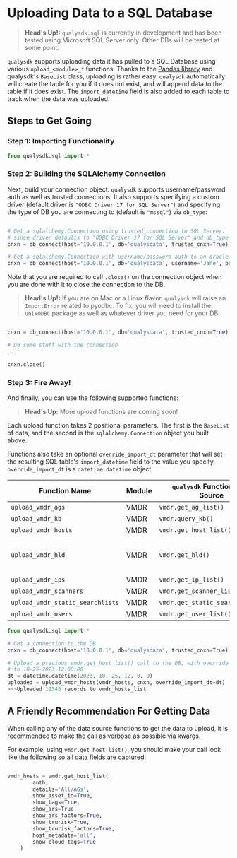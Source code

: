 # Uploading Data to a SQL Database

>**Head's Up!:** ```qualysdk.sql``` is currently in development and has been tested using Microsoft SQL Server only. Other DBs will be tested at some point.

```qualysdk``` supports uploading data it has pulled to a SQL Database using various ```upload_<module>_*``` functions. Thanks to the [Pandas library](https://pandas.pydata.org) and qualysdk's ```BaseList``` class, uploading is rather easy. ```qualysdk``` automatically will create the table for you if it does not exist, and will append data to the table if it does exist. The ```import_datetime``` field is also added to each table to track when the data was uploaded.

## Steps to Get Going

### Step 1: Importing Functionality

```py
from qualysdk.sql import *
```

### Step 2: Building the SQLAlchemy Connection

Next, build your connection object. ```qualysdk``` supports username/password auth as well as trusted connections. It also supports specifying a custom driver (default driver is ```"ODBC Driver 17 for SQL Server"```) and specifying the type of DB you are connecting to (default is ```"mssql"```) via ```db_type```:

```py

# Get a sqlalchemy.Connection using trusted_connection to SQL Server.
# since driver defaults to "ODBC Driver 17 for SQL Server" and db_type defaults to "mssql", you can omit them.
cnxn = db_connect(host='10.0.0.1', db='qualysdata', trusted_cnxn=True)

# Get a sqlalchemy.Connection with username/password auth to an oracle DB:
cnxn = db_connect(host='10.0.0.1', db='qualysdata', username='Jane', password='SuperSecretPassword!', db_type='oracle', driver='Some Driver for Oracle')
```

Note that you are required to call ```.close()``` on the connection object when you are done with it to close the connection to the DB.

>**Head's Up!:** If you are on Mac or a Linux flavor, ```qualysdk``` will raise an ```ImportError``` related to pyodbc. To fix, you will need to install the ```unixODBC``` package as well as whatever driver you need for your DB.


```py

cnxn = db_connect(host='10.0.0.1', db='qualysdata', trusted_cnxn=True)

# Do some stuff with the connection
...

cnxn.close()
```

### Step 3: Fire Away!

And finally, you can use the following supported functions:

>**Head's Up:** More upload functions are coming soon!

Each upload function takes 2 positional parameters. The first is the ```BaseList``` of data, and the second is the ```sqlalchemy.Connection``` object you built above. 

Functions also take an optional ```override_import_dt``` parameter that will set the resulting SQL table's ```import_datetime``` field to the value you specify. ```override_import_dt``` is a ```datetime.datetime``` object.


| Function Name | Module  | ```qualysdk``` Function Data Source | Resulting Table Name |
| -- | -- | -- | -- |
| ```upload_vmdr_ags``` | VMDR | ```vmdr.get_ag_list()```| ```vmdr_assetgroups``` |
| ```upload_vmdr_kb``` | VMDR | ```vmdr.query_kb()```| ```vmdr_knowledgebase``` |
| ```upload_vmdr_hosts``` | VMDR | ```vmdr.get_host_list()```| ```vmdr_hosts_list``` |
| ```upload_vmdr_hld``` | VMDR | ```vmdr.get_hld()```| ```vmdr_hld_hosts_list``` for hosts and ```vmdr_hld_detections``` for detections |
| ```upload_vmdr_ips``` | VMDR | ```vmdr.get_ip_list()```| ```vmdr_ips``` |
| ```upload_vmdr_scanners``` | VMDR | ```vmdr.get_scanner_list()```| ```vmdr_scanners``` |
| ```upload_vmdr_static_searchlists``` | VMDR | ```vmdr.get_static_searchlists()```| ```vmdr_static_searchlists``` |
| ```upload_vmdr_users``` | VMDR | ```vmdr.get_user_list()```| ```vmdr_users``` |

```py
from qualysdk.sql import *

# Get a connection to the DB
cnxn = db_connect(host='10.0.0.1', db='qualysdata', trusted_cnxn=True)

# Upload a previous vmdr.get_host_list() call to the DB, with override_import_dt set
# to 10-25-2023 12:00:00
dt = datetime.datetime(2023, 10, 25, 12, 0, 0)
uploaded = upload_vmdr_hosts(vmdr_hosts, cnxn, override_import_dt=dt)
>>>Uploaded 12345 records to vmdr_hosts_list
```

## A Friendly Recommendation For Getting Data

When calling any of the data source functions to get the data to upload, it is recommended to make the call as verbose as possible via kwargs. 

For example, using ```vmdr.get_host_list()```, you should make your call look like the following so all data fields are captured:

```py

vmdr_hosts = vmdr.get_host_list(
        auth, 
        details='All/AGs', 
        show_asset_id=True, 
        show_tags=True, 
        show_ars=True, 
        show_ars_factors=True, 
        show_trurisk=True, 
        show_trurisk_factors=True, 
        host_metadata='all', 
        show_cloud_tags=True
    )
```
